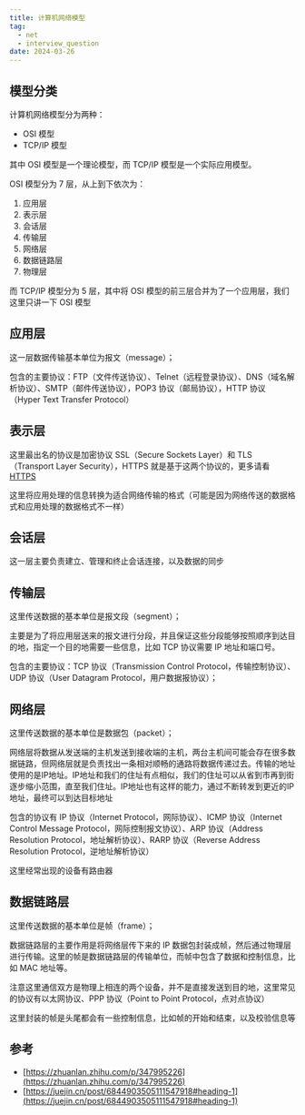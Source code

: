 ```yaml
---
title: 计算机网络模型
tag:
  - net
  - interview_question
date: 2024-03-26
---
```


## 模型分类

计算机网络模型分为两种：

- OSI 模型
- TCP/IP 模型

其中 OSI 模型是一个理论模型，而 TCP/IP 模型是一个实际应用模型。

OSI 模型分为 7 层，从上到下依次为：

1. 应用层
2. 表示层
3. 会话层
4. 传输层
5. 网络层
6. 数据链路层
7. 物理层

而 TCP/IP 模型分为 5 层，其中将 OSI 模型的前三层合并为了一个应用层，我们这里只讲一下 OSI 模型

## 应用层

这一层数据传输基本单位为报文（message）；

包含的主要协议：FTP（文件传送协议）、Telnet（远程登录协议）、DNS（域名解析协议）、SMTP（邮件传送协议），POP3 协议（邮局协议），HTTP 协议（Hyper Text Transfer Protocol）

## 表示层

这里最出名的协议是加密协议 SSL（Secure Sockets Layer）和 TLS（Transport Layer Security），HTTPS 就是基于这两个协议的，更多请看 [HTTPS](../net/https.md)

这里将应用处理的信息转换为适合网络传输的格式（可能是因为网络传送的数据格式和应用处理的数据格式不一样）

## 会话层

这一层主要负责建立、管理和终止会话连接，以及数据的同步

## 传输层

这里传送数据的基本单位是报文段（segment）；

主要是为了将应用层送来的报文进行分段，并且保证这些分段能够按照顺序到达目的地，指定一个目的地需要一些信息，比如 TCP 协议需要 IP 地址和端口号。

包含的主要协议：TCP 协议（Transmission Control Protocol，传输控制协议）、UDP 协议（User Datagram Protocol，用户数据报协议）；

## 网络层

这里传送数据的基本单位是数据包（packet）；

网络层将数据从发送端的主机发送到接收端的主机，两台主机间可能会存在很多数据链路，但网络层就是负责找出一条相对顺畅的通路将数据传递过去。传输的地址使用的是IP地址。IP地址和我们的住址有点相似，我们的住址可以从省到市再到街逐步缩小范围，直至我们住址。IP地址也有这样的能力，通过不断转发到更近的IP地址，最终可以到达目标地址

包含的协议有 IP 协议（Internet Protocol，网际协议）、ICMP 协议（Internet Control Message Protocol，网际控制报文协议）、ARP 协议（Address Resolution Protocol，地址解析协议）、RARP 协议（Reverse Address Resolution Protocol，逆地址解析协议）

这里经常出现的设备有路由器

## 数据链路层

这里传送数据的基本单位是帧（frame）；

数据链路层的主要作用是将网络层传下来的 IP 数据包封装成帧，然后通过物理层进行传输。这里的帧是数据链路层的传输单位，而帧中包含了数据和控制信息，比如 MAC 地址等。

注意这里通信双方是物理上相连的两个设备，并不是直接发送到目的地，这里常见的协议有以太网协议、PPP 协议（Point to Point Protocol，点对点协议）

这里封装的帧是头尾都会有一些控制信息，比如帧的开始和结束，以及校验信息等

## 参考

- [https://zhuanlan.zhihu.com/p/347995226](https://zhuanlan.zhihu.com/p/347995226)
- [https://juejin.cn/post/6844903505111547918#heading-1](https://juejin.cn/post/6844903505111547918#heading-1)
